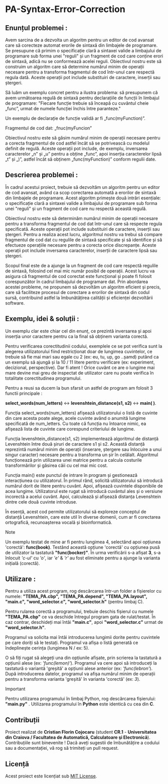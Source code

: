 # PA-Syntax-Error-Correction

## Enunțul problemei :
Avem sarcina de a dezvolta un algoritm pentru un editor de cod avansat care să corecteze automat erorile de sintaxă din limbajele de programare. Se presupune că primim o specificație clară a sintaxei valide a limbajului de programare sub forma unei "reguli" și un fragment de cod care conține erori de sintaxă, adică nu se conformează acelei reguli.
Obiectivul nostru este să construim un algoritm care să determine numărul minim de operații necesare pentru a transforma fragmentul de cod într-unul care respectă regula dată. Aceste operații pot include substituiri de caractere, inserții sau ștergeri.

Să luăm un exemplu concret pentru a ilustra problema: să presupunem că avem următoarea regulă de sintaxă pentru declarațiile de funcții în limbajul de programare:
"Fiecare funcție trebuie să înceapă cu cuvântul cheie „func”, urmat de numele funcției închis între paranteze."

Un exemplu de declarație de funcție validă ar fi „func(myFunction)”. 

Fragmentul de cod dat: „fnuc(myFuncion”

Obiectivul nostru este să găsim numărul minim de operații necesare pentru a corecta fragmentul de cod astfel încât să se potrivească cu modelul definit de regulă. Aceste operații pot include, de exemplu, inversarea caracterelor „n” și „u” pentru a obține „func”, apoi inserția caracterelor lipsă „t” și „)”, astfel încât să obținem „func(myFunction)” conform regulii date.


## Descrierea problemei :

În cadrul acestui proiect, trebuie să dezvoltăm un algoritm pentru un editor de cod avansat, având ca scop corectarea automată a erorilor de sintaxă din limbajele de programare. Acest algoritm primește două intrări esențiale: o specificație clară a sintaxei valide a limbajului de programare sub forma unei "reguli" și un fragment de cod care nu respectă această regulă.

Obiectivul nostru este să determinăm numărul minim de operații necesare pentru a transforma fragmentul de cod dat într-unul care să respecte regula specificată. Aceste operații pot include substituiri de caractere, inserții sau ștergeri.
Pentru a realiza acest lucru, algoritmul nostru va trebui să compare fragmentul de cod dat cu regulile de sintaxă specificate și să identifice și să efectueze operațiile necesare pentru a corecta orice discrepanțe. Aceste operații pot include inversarea caracterelor, inserții de caractere lipsă sau ștergeri.

Scopul final este de a ajunge la un fragment de cod care respectă regulile de sintaxă, folosind cel mai mic număr posibil de operații. Acest lucru va asigura că fragmentul de cod corectat este funcțional și poate fi folosit corespunzător în cadrul limbajului de programare dat. Prin abordarea acestei probleme, ne propunem să dezvoltăm un algoritm eficient și precis, care să faciliteze procesul de corectare a erorilor de sintaxă din codul sursă, contribuind astfel la îmbunătățirea calității și eficienței dezvoltării software.


## Exemplu, idei & soluții :
Un exemplu clar este chiar cel din enunț, ce prezintă inversarea și apoi inserția unor caractere pentru ca la final să obținem varianta corectă.

Pentru verificarea corectitudinii codului, exemplele ce se pot verifica sunt la alegerea utilizatorului fiind restricționat doar de lungimea cuvintelor, ce trebuie să fie mai mari sau egale cu 2 (ex: eu, tu, up, go ..șamd) putând ca un exemplu să ajungă și la 10 / 11 litere pentru verificare (ex: experiment, decizional, perspective). Dar fi atent ! Orice cuvânt ce are o lungime mai mare devine mai greu de inspectat de utilizator care nu poate verifica în totalitate corectitudinea programului.

Pentru a reusi sa ducem la bun sfarsit un astfel de program am folosit 3 functii principale :

**select_words(num_letters)** <-> **levenshtein_distance(s1, s2)** <-> **main( )**. 

Funcția select_words(num_letters) afișează utilizatorului o listă de cuvinte din care acesta poate alege, acele cuvinte având o anumită lungime specificată de num_letters. Cu toate că funcția nu întoarce nimic, ea afișează lista de cuvinte care corespund criteriului de lungime.

Funcția levenshtein_distance(s1, s2) implementează algoritmul de distanță Levenshtein între două șiruri de caractere s1 și s2. Această distanță reprezintă numărul minim de operații (inserare, ștergere sau înlocuire a unui singur caracter) necesare pentru a transforma un șir în celălalt. Algoritmul funcționează prin utilizarea unei matrice pentru a calcula costurile transformărilor și găsirea căii cu cel mai mic cost.

Funcția main() este punctul de intrare în program și gestionează interacțiunea cu utilizatorul. În primul rând, solicită utilizatorului să introducă numărul dorit de litere pentru cuvânt. Apoi, afișează cuvintele disponibile de acea lungime. Utilizatorul este rugat să introducă cuvântul ales și o versiune incorectă a acelui cuvânt. Apoi, calculează și afișează distanța Levenshtein dintre cele două cuvinte introduse.

În esență, acest cod permite utilizatorului să exploreze conceptul de distanță Levenshtein, care este util în diverse domenii, cum ar fi corectarea ortografică, recunoașterea vocală și bioinformatică.

> [!NOTE]
Un exemplu testat de mine ar fi pentru lungimea 4, selectând apoi opțiunea 'corectă': **func(book)**. Testând această opțiune 'corectă' cu opțiunea pusă de utilizator la tastatură **"func(bocker)"**. În urma verificării s-a afișat **3**, s-a înlocuit *'c-ul'* cu *'o'*, iar *'e'* & *'r'* au fost eliminate pentru a ajunge la varianta inițială (corectă).


## Utilizare :
Pentru a utiliza acest program, rog descărcarea într-un folder a fișierelor cu numele: **"TEMA_PA.cbp", "TEMA_PA.depend", "TEMA_PA.layout", "main.c", "word_selector.c", "word_selector.h"** (pentru limbaj C). 

Pentru rularea corectă a programului, trebuie deschis fișierul cu numele **"TEMA_PA.cbp"** ce va deschide întregul program gata de rulat/testat. În caz contrar, deschideți mai întâi **"main.c"**, apoi **"word_selector.c"** urmat de **"word_selector.h"**. 

Programul va solicita mai întâi introducerea lungimii dorite pentru cuvintele pe care doriți să le testați. Programul va afișa o listă generată ce îndeplinește cerința (lungimea N / ex: 5). 

O să fiți rugat să alegeți una din opțiunile afișate, prin scrierea la tastatură a opțiunii alese (ex: *'func(lemon)'*). Programul va cere apoi să introduceți la tastatură o variantă 'greșită' a opțiunii alese anterior (ex: *'func(lebron'*). După introducerea datelor, programul va afișa numărul minim de operații pentru a transforma varianta 'greșită' în varianta 'corectă' (ex: *3*).

> [!IMPORTANT]
Pentru utilizarea programului în limbaj Python, rog descărcarea fișierului: **"main.py"** . Utilizarea programului în **Python** este identică cu cea din **C**.


## Contribuții
Proiect realizat de **Cristian Florin Cojocaru** (student **CR.1** - **Universitatea din Craiova / Facultatea de Automatică, Calculatoare şi Electronică**). Contribuțiile sunt binevenite ! Dacă aveți sugestii de îmbunătățire a codului sau a documentației, vă rog să trimiteți un pull request.


## Licență
Acest proiect este licențiat sub [MIT License](LICENSE).
